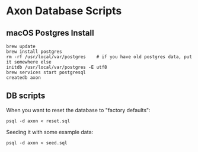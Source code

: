 # Axon Database Scripts

## macOS Postgres Install

```
brew update
brew install postgres
rm -rf /usr/local/var/postgres    # if you have old postgres data, put it somewhere else
initdb /usr/local/var/postgres -E utf8
brew services start postgresql
createdb axon
```

## DB scripts

When you want to reset the database to "factory defaults":

```
psql -d axon < reset.sql
```

Seeding it with some example data:

```
psql -d axon < seed.sql
```

